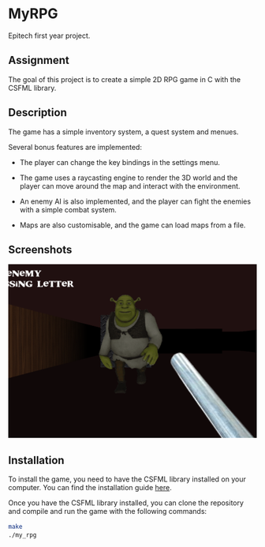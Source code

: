 # MyRPG

Epitech first year project.

## Assignment

The goal of this project is to create a simple 2D RPG game in C with the CSFML library.

## Description

The game has a simple inventory system, a quest system and menues.

Several bonus features are implemented:

* The player can change the key bindings in the settings menu.

* The game uses a raycasting engine to render the 3D world and the player can move around the map and interact with the environment.

* An enemy AI is also implemented, and the player can fight the enemies with a simple combat system.

* Maps are also customisable, and the game can load maps from a file.

## Screenshots

![alt text](image.png)

## Installation

To install the game, you need to have the CSFML library installed on your computer. You can find the installation guide [here](https://www.sfml-dev.org/tutorials/2.5/start-linux.php).

Once you have the CSFML library installed, you can clone the repository and compile and run the game with the following commands:

```bash
make
./my_rpg
```
